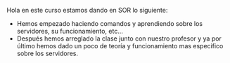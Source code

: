 Hola en este curso estamos dando en SOR lo siguiente:

- Hemos empezado haciendo comandos y aprendiendo sobre los servidores, su funcionamiento, etc...
- Después hemos arreglado la clase junto con nuestro profesor y ya por último hemos dado un poco de teoría y funcionamiento mas especifico sobre los servidores.
